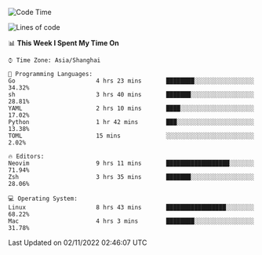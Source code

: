 <!--START_SECTION:waka-->
![Code Time](http://img.shields.io/badge/Code%20Time-954%20hrs%2057%20mins-blue)

![Lines of code](https://img.shields.io/badge/From%20Hello%20World%20I%27ve%20Written-24%20Thousand%20lines%20of%20code-blue)

📊 **This Week I Spent My Time On** 

```text
⌚︎ Time Zone: Asia/Shanghai

💬 Programming Languages: 
Go                       4 hrs 23 mins       ████████░░░░░░░░░░░░░░░░░   34.32% 
sh                       3 hrs 40 mins       ███████░░░░░░░░░░░░░░░░░░   28.81% 
YAML                     2 hrs 10 mins       ████░░░░░░░░░░░░░░░░░░░░░   17.02% 
Python                   1 hr 42 mins        ███░░░░░░░░░░░░░░░░░░░░░░   13.38% 
TOML                     15 mins             ░░░░░░░░░░░░░░░░░░░░░░░░░   2.02%

🔥 Editors: 
Neovim                   9 hrs 11 mins       ██████████████████░░░░░░░   71.94% 
Zsh                      3 hrs 35 mins       ███████░░░░░░░░░░░░░░░░░░   28.06%

💻 Operating System: 
Linux                    8 hrs 43 mins       █████████████████░░░░░░░░   68.22% 
Mac                      4 hrs 3 mins        ████████░░░░░░░░░░░░░░░░░   31.78%

```


 Last Updated on 02/11/2022 02:46:07 UTC
<!--END_SECTION:waka-->
